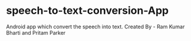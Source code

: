 # speech-to-text-conversion-App
Android app which convert the speech into text.
Created By - Ram Kumar Bharti and Pritam Parker
